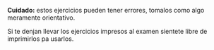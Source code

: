 **Cuidado:** estos ejercicios pueden tener errores, tomalos como algo meramente orientativo.

Si te denjan llevar los ejercicios impresos al examen sientete libre de imprimirlos pa usarlos.
